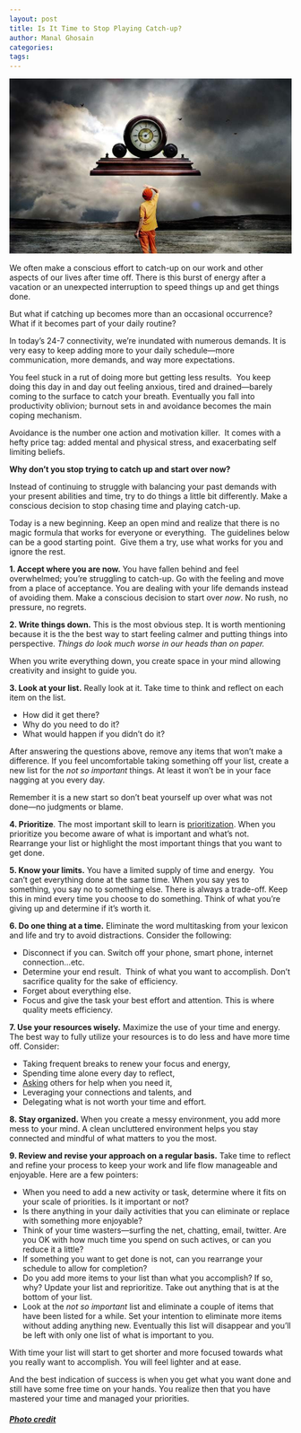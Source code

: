 ```yaml
---
layout: post
title: Is It Time to Stop Playing Catch-up?
author: Manal Ghosain
categories:
tags:
---
```


![Looking at time](/images/time-look.jpg)

We often make a conscious effort to catch-up on our work and other aspects of our lives after time off. There is this burst of energy after a vacation or an unexpected interruption to speed things up and get things done. 

But what if catching up becomes more than an occasional occurrence? What if it becomes part of your daily routine? 

In today’s 24-7 connectivity, we’re inundated with numerous demands. It is very easy to keep adding more to your daily schedule—more communication, more demands, and way more expectations. 

You feel stuck in a rut of doing more but getting less results.  You keep doing this day in and day out feeling anxious, tired and drained—barely coming to the surface to catch your breath. Eventually you fall into productivity oblivion; burnout sets in and avoidance becomes the main coping mechanism. 

Avoidance is the number one action and motivation killer.  It comes with a hefty price tag: added mental and physical stress, and exacerbating self limiting beliefs. 

**Why don’t you stop trying to catch up and start over now?** 

Instead of continuing to struggle with balancing your past demands with your present abilities and time, try to do things a little bit differently. Make a conscious decision to stop chasing time and playing catch-up. 

Today is a new beginning. Keep an open mind and realize that there is no magic formula that works for everyone or everything.  The guidelines below can be a good starting point.  Give them a try, use what works for you and ignore the rest. 

**1. Accept where you are now.** You have fallen behind and feel overwhelmed; you’re struggling to catch-up. Go with the feeling and move from a place of acceptance. You are dealing with your life demands instead of avoiding them. Make a conscious decision to start over _now_. No rush, no pressure, no regrets. 

**2. Write things down.** This is the most obvious step. It is worth mentioning because it is the the best way to start feeling calmer and putting things into perspective. *Things do look much worse in our heads than on paper.*

When you write everything down, you create space in your mind allowing creativity and insight to guide you. 

**3. Look at your list.** Really look at it. Take time to think and reflect on each item on the list. 

  * How did it get there?
  * Why do you need to do it?
  * What would happen if you didn’t do it?

After answering the questions above, remove any items that won’t make a difference. If you feel uncomfortable taking something off your list, create a new list for the *not so important* things. At least it won’t be in your face nagging at you every day. 

Remember it is a new start so don’t beat yourself up over what was not done—no judgments or blame. 

**4. Prioritize**. The most important skill to learn is [prioritization](/two-simple-tools-to-set-your-priorities-straight/). When you prioritize you become aware of what is important and what’s not.  Rearrange your list or highlight the most important things that you want to get done. 

**5. Know your limits.** You have a limited supply of time and energy.  You can’t get everything done at the same time. When you say yes to something, you say no to something else. There is always a trade-off. Keep this in mind every time you choose to do something. Think of what you’re giving up and determine if it’s worth it. 

**6. Do one thing at a time.** Eliminate the word multitasking from your lexicon and life and try to avoid distractions. Consider the following: 

  * Disconnect if you can. Switch off your phone, smart phone, internet connection…etc.
  * Determine your end result.  Think of what you want to accomplish. Don’t sacrifice quality for the sake of efficiency.
  * Forget about everything else.
  * Focus and give the task your best effort and attention. This is where quality meets efficiency.

**7. Use your resources wisely.** Maximize the use of your time and energy. The best way to fully utilize your resources is to do less and have more time off. Consider: 

  * Taking frequent breaks to renew your focus and energy,
  * Spending time alone every day to reflect,
  * [Asking](http://liveboldandbloom.com/05/self-improvement/how-to-ask-boldly-and-set-yourself-free) others for help when you need it,
  * Leveraging your connections and talents, and
  * Delegating what is not worth your time and effort.

**8. Stay organized.** When you create a messy environment, you add more mess to your mind. A clean uncluttered environment helps you stay connected and mindful of what matters to you the most. 

**9. Review and revise your approach on a regular basis.** Take time to reflect and refine your process to keep your work and life flow manageable and enjoyable. Here are a few pointers: 

  * When you need to add a new activity or task, determine where it fits on your scale of priorities. Is it important or not?
  * Is there anything in your daily activities that you can eliminate or replace with something more enjoyable?
  * Think of your time wasters—surfing the net, chatting, email, twitter. Are you OK with how much time you spend on such actives, or can you reduce it a little?
  * If something you want to get done is not, can you rearrange your schedule to allow for completion?
  * Do you add more items to your list than what you accomplish? If so, why? Update your list and reprioritize. Take out anything that is at the bottom of your list.
  * Look at the _not so important_ list and eliminate a couple of items that have been listed for a while. Set your intention to eliminate more items without adding anything new. Eventually this list will disappear and you’ll be left with only one list of what is important to you.

With time your list will start to get shorter and more focused towards what you really want to accomplish. You will feel lighter and at ease. 

And the best indication of success is when you get what you want done and still have some free time on your hands. You realize then that you have mastered your time and managed your priorities. 

##### [Photo credit](http://www.flickr.com/photos/h-k-d/4291413264/)
